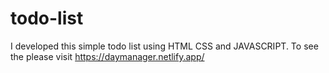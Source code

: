 # todo-list
I developed this simple todo list using HTML CSS and  JAVASCRIPT. To see the please visit https://daymanager.netlify.app/
